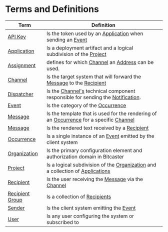 # Terms and Definitions

 Term                                                                  | Definition                                                                                                     
-----------------------------------------------------------------------|----------------------------------------------------------------------------------------------------------------
 <a id="api-key" href="api-key">API Key</a>                            | Is the token used by an [Application](#application) when sending an [Event](#event)                            
 <a id="application" href="application">Application</a>                | Is a deployment artifact and a logical subdivision of the [Project](#project)                                  
 <a id="assignment" href="assignment">Assignment</a>                | defines for which [Channel](channel) an [Address](address) can be used.                                  
 <a id="channel" href="channel">Channel</a>                            | Is the target system that will forward the [Message](#message) to the [Recipient](#recipient)                  
 <a id="dispatcher" href="dispatcher">Dispatcher</a>                   | Is the [Channel's](channel) technical component responsible for sending the [Notification](notification).
 <a id="event" href="event">Event</a>                                  | Is the category of the [Occurrence](#occurrence)
 <a id="message" href="message">Message</a>                            | Is the template that is used for the rendering of an [Occurrence](#occurrence) for a specific [Channel](#channel)
 <a id="notification" href="notification">Message</a>                  | Is the rendered text received by a [Recipient](#recipient)                                             
 <a id="occurrence" href="occurrence">Occurrence</a>                   | Is a single instance of an [Event](#event) emitted by the client system                                         
 <a id="organization" href="organization">Organization</a>             | Is the primary configuration element and authorization domain in Bitcaster                                     
 <a id="project" href="project">Project</a>                            | Is a logical subdivision of the [Organization](#organization) and a collection of [Applications](#application) 
 <a id="recipient" href="recipient">Recipient</a>                      | Is the user receiving the [Message](#message) via the [Channel](#channel)                                      
 <a id="recipient-group" href="recipient-group">Recipient Group</a>    | Is a collection of [Recipients](#recipient)                                                                    
 <a id="sender" href="sender">Sender</a>                               | Is the client system emitting the [Event](#event)                                                              
 <a id="user" href="user">User</a>                                     | Is any user configuring the system or subscribed to                                                            
